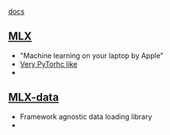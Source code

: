 [docs](https://ml-explore.github.io/mlx/build/html/index.html)

## [MLX](https://github.com/ml-explore/mlx)
- "Machine learning on your laptop by Apple"
- [Very PyTorhc like](https://github.com/ml-explore/mlx-examples/blob/main/transformer_lm/main.py)
- 

## [MLX-data](https://github.com/ml-explore/mlx-data)
- Framework agnostic data loading library
-  

